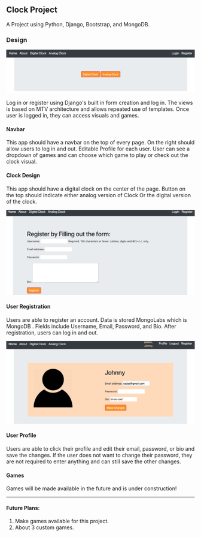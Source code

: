 ## Clock Project

A Project using Python, Django, Bootstrap, and MongoDB.

### Design

![Clocks](images/home_page.png)

Log in or register using Django's built in form creation and log in.
The views is based on MTV architecture and allows repeated use of templates.
Once user is logged in, they can access visuals and games.

#### Navbar
This app should have a navbar on the top of every page.
On the right should allow users to log in and out.
Editable Profile for each user.
User can see a dropdown of games and can choose which game to play or
check out the clock visual.

#### Clock Design
This app should have a digital clock on the center of the page.
Button on the top should indicate either analog version of Clock
Or the digital version of the clock.

![Register](images/registration.png)
#### User Registration
Users are able to register an account. Data is stored MongoLabs which is
MongoDB . Fields include Username, Email, Password, and Bio.
After registration, users can log in and out.

![Profile](images/profile.png)
#### User Profile
Users are able to click their profile and edit their email, password, or
bio and save the changes. If the user does not want to change their password,
they are not required to enter anything and can still save the other changes.

#### Games
Games will be made available in the future and is under construction!

---

#### Future Plans:
1. Make games available for this project.
2. About 3 custom games.
